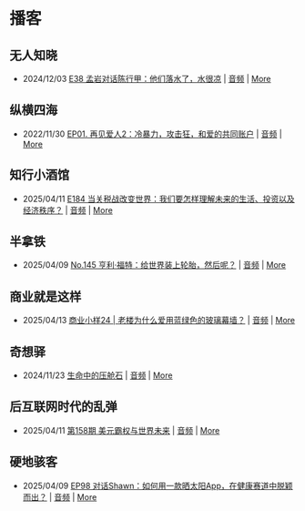 # 播客

## 无人知晓
- 2024/12/03 [E38 孟岩对话陈行甲：他们落水了，水很凉](https://www.xiaoyuzhoufm.com/episode/674993fcc3b2a2f334681d1c) | [音频](https://dts-api.xiaoyuzhoufm.com/track/611719d3cb0b82e1df0ad29e/674993fcc3b2a2f334681d1c/media.xyzcdn.net/ltQLGAGNRRRTiQZqd_ZmhAAewLcp.m4a) | [More](channels/%E6%97%A0%E4%BA%BA%E7%9F%A5%E6%99%93.md)

## 纵横四海
- 2022/11/30 [EP01. 再见爱人2：冷暴力，攻击狂，和爱的共同账户](https://www.ximalaya.com/sound/592716797) | [音频](https://aod.cos.tx.xmcdn.com/storages/26c6-audiofreehighqps/E9/4E/GKwRIUEHXOodAq7-QQHYdhCw-aacv2-48K.m4a) | [More](channels/%E7%BA%B5%E6%A8%AA%E5%9B%9B%E6%B5%B7.md)

## 知行小酒馆
- 2025/04/11 [E184 当关税战改变世界：我们要怎样理解未来的生活、投资以及经济秩序？](https://www.xiaoyuzhoufm.com/episode/67f8913759699d74dcfc0f04) | [音频](https://dts-api.xiaoyuzhoufm.com/track/6013f9f58e2f7ee375cf4216/67f8913759699d74dcfc0f04/media.xyzcdn.net/6013f9f58e2f7ee375cf4216/lji7ErvlA0IRDf88gN6ovotRj0J-.m4a) | [More](channels/%E7%9F%A5%E8%A1%8C%E5%B0%8F%E9%85%92%E9%A6%86.md)

## 半拿铁
- 2025/04/09 [No.145 亨利·福特：给世界装上轮胎，然后呢？](https://www.ximalaya.com/sound/834017259) | [音频](https://tk.wavpub.com/WPDL_NqPQHDTQafEPffWapnQRMqpRrfJWvWgUqnGudRbSMmQMGuQYwXXDEHpkbk-53.m4a) | [More](channels/%E5%8D%8A%E6%8B%BF%E9%93%81.md)

## 商业就是这样
- 2025/04/13 [商业小样24 | 老楼为什么爱用蓝绿色的玻璃幕墙？](https://www.ximalaya.com/sound/836079644) | [音频](https://aod.cos.tx.xmcdn.com/storages/1b9d-audiofreehighqps/E1/2C/GKwRIRwL0YhdAGA5PAOWkiCz.m4a) | [More](channels/%E5%95%86%E4%B8%9A%E5%B0%B1%E6%98%AF%E8%BF%99%E6%A0%B7.md)

## 奇想驿
- 2024/11/23 [生命中的压舱石](https://www.xiaoyuzhoufm.com/episode/67403d1d11045e78e5105c6f) | [音频](https://dts-api.xiaoyuzhoufm.com/track/6034daea97755b8fc9c66480/67403d1d11045e78e5105c6f/media.xyzcdn.net/lmERsWF4hFJGK9PjHGzOwQnbz-Ge.m4a) | [More](channels/%E5%A5%87%E6%83%B3%E9%A9%BF.md)

## 后互联网时代的乱弹
- 2025/04/11 [第158期 美元霸权与世界未来](https://hosting.wavpub.cn/pie/ep158/) | [音频](https://tk.wavpub.com/WPDL_wAwqNhdvAZMHPKRJfQZXwcPQdLDHbBXUQtDhQSVzNVWgGTWrKuTmEhxRdj-63.mp3) | [More](channels/%E5%90%8E%E4%BA%92%E8%81%94%E7%BD%91%E6%97%B6%E4%BB%A3%E7%9A%84%E4%B9%B1%E5%BC%B9.md)

## 硬地骇客
- 2025/04/09 [EP98 对话Shawn：如何用一款晒太阳App，在健康赛道中脱颖而出？](https://www.xiaoyuzhoufm.com/episode/67f698cd623bc78c399a1ee8) | [音频](https://dts-api.xiaoyuzhoufm.com/track/640ee2438be5d40013fe4a87/67f698cd623bc78c399a1ee8/media.xyzcdn.net/640ee2438be5d40013fe4a87/lqngmkpFY2xZjI1IqyQwyLNiJFNA.m4a) | [More](channels/%E7%A1%AC%E5%9C%B0%E9%AA%87%E5%AE%A2.md)


